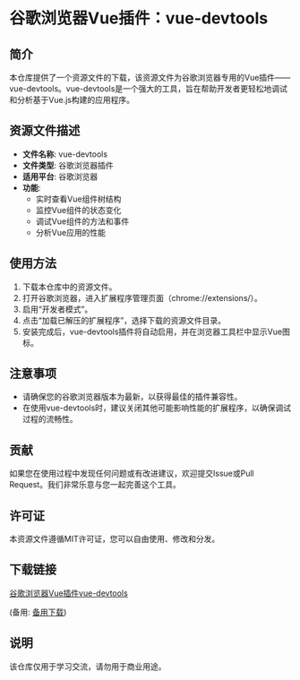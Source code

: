 # 谷歌浏览器Vue插件：vue-devtools

## 简介
本仓库提供了一个资源文件的下载，该资源文件为谷歌浏览器专用的Vue插件——vue-devtools。vue-devtools是一个强大的工具，旨在帮助开发者更轻松地调试和分析基于Vue.js构建的应用程序。

## 资源文件描述
- **文件名称**: vue-devtools
- **文件类型**: 谷歌浏览器插件
- **适用平台**: 谷歌浏览器
- **功能**: 
  - 实时查看Vue组件树结构
  - 监控Vue组件的状态变化
  - 调试Vue组件的方法和事件
  - 分析Vue应用的性能

## 使用方法
1. 下载本仓库中的资源文件。
2. 打开谷歌浏览器，进入扩展程序管理页面（chrome://extensions/）。
3. 启用“开发者模式”。
4. 点击“加载已解压的扩展程序”，选择下载的资源文件目录。
5. 安装完成后，vue-devtools插件将自动启用，并在浏览器工具栏中显示Vue图标。

## 注意事项
- 请确保您的谷歌浏览器版本为最新，以获得最佳的插件兼容性。
- 在使用vue-devtools时，建议关闭其他可能影响性能的扩展程序，以确保调试过程的流畅性。

## 贡献
如果您在使用过程中发现任何问题或有改进建议，欢迎提交Issue或Pull Request。我们非常乐意与您一起完善这个工具。

## 许可证
本资源文件遵循MIT许可证，您可以自由使用、修改和分发。

## 下载链接
[谷歌浏览器Vue插件vue-devtools](https://pan.quark.cn/s/780881a082f2) 

(备用: [备用下载](https://pan.baidu.com/s/1XQ7MMIFmYMEbc5D8CCkmVw?pwd=1234))

## 说明

该仓库仅用于学习交流，请勿用于商业用途。
